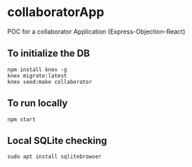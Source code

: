 # collaboratorApp

POC for a collaborator Application (Express-Objection-React)

## To initialize the DB

```
npm install knex -g
knex migrate:latest
knex seed:make collaborator
```

## To run locally

```
npm start
```

## Local SQLite checking

```
sudo apt install sqlitebrowser
```
